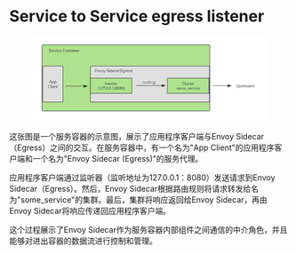 # Service to Service egress listener

<figure><img src="../../../../.gitbook/assets/image (282).png" alt=""><figcaption></figcaption></figure>

这张图是一个服务容器的示意图，展示了应用程序客户端与Envoy Sidecar（Egress）之间的交互。在服务容器中，有一个名为"App Client"的应用程序客户端和一个名为"Envoy Sidecar (Egress)"的服务代理。

应用程序客户端通过监听器（监听地址为127.0.0.1：8080）发送请求到Envoy Sidecar（Egress）。然后，Envoy Sidecar根据路由规则将请求转发给名为"some\_service"的集群。最后，集群将响应返回给Envoy Sidecar，再由Envoy Sidecar将响应传递回应用程序客户端。

这个过程展示了Envoy Sidecar作为服务容器内部组件之间通信的中介角色，并且能够对进出容器的数据流进行控制和管理。
